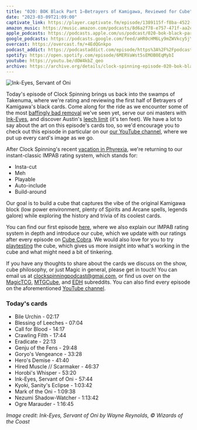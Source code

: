 ```yaml
---
title: "020: BOK Black Part 1—Betrayers of Kamigawa, Reviewed for Cube"
date: "2023-03-09T21:09:00"
captivate_link: https://player.captivate.fm/episode/1389115f-f8ba-4522-853f-1c2faf01c288
amazon_music: https://music.amazon.com/podcasts/8d6a2f78-e757-471f-aa2c-47afe84c72db/episodes/d9977066-51e8-49c3-b861-02cb0dd3236f/
apple_podcasts: https://podcasts.apple.com/us/podcast/020-bok-black-part-1-betrayers-of-kamigawa/id1611106302?i=1000603535390
google_podcasts: https://podcasts.google.com/feed/aHR0cHM6Ly9mZWVkcy5jYXB0aXZhdGUuZm0vY2xvY2stc3Bpbm5pbmcv/episode/MTM4OTExNWYtZjhiYS00NTIyLTg1M2YtMWMyZmFmMDFjMjg4
overcast: https://overcast.fm/+4EdQGnkpo
podcast_addict: https://podcastaddict.com/episode/https%3A%2F%2Fpodcasts.captivate.fm%2Fmedia%2Fa85697ec-2835-4bc2-9af4-58ab1ec6f040%2FClock-Spinning-Episode-020-BOK-Black-Part-1-converted.mp3&podcastId=3861161
spotify: https://open.spotify.com/episode/6MERVaWst5sEMOB0EqMybI
youtube: https://youtu.be/dOW4kbZ_qeo
archive: https://archive.org/details/clock-spinning-episode-020-bok-black-part-1
---
```


![Ink-Eyes, Servant of Oni](./pca-33-ink-eyes-servant-of-oni)

Today's episode of Clock Spinning brings us back into the swamps of Takenuma, where we're rating and reviewing the first half of Betrayers of Kamigawa's black cards. Come along for the ride as we encounter some of the most [baffingly bad removal](https://scryfall.com/card/bok/63/call-for-blood) we've seen yet, serve our oni masters with [Ink-Eyes](https://scryfall.com/card/bok/71/ink-eyes-servant-of-oni), and discover Austin's [leech limit](https://scryfall.com/card/bok/62/blessing-of-leeches) (it's ten feet). We have a lot to say about the art on this episode's cards too, so we'd encourage you to check out this episode in particular on our [our YouTube channel](https://www.youtube.com/@clockspinning), where we put up every card's image as we go.

After Clock Spinning's recent [vacation in Phyrexia](https://clockspinning.com/episode-19-magics-oldest-phyrexians/), we're returning to our instant-classic IMPAB rating system, which stands for:

 - Insta-cut
 - Meh
 - Playable
 - Auto-include
 - Build-around

Our goal is to build a cube that captures the vibe of the original Kamigawa block (low power environment, plenty of Spirits and Arcane spells, legends galore) while exploring the history and trivia of its coolest cards.

You can find our first episode [here](https://clockspinning.com/episode-1-white-champions-of-kamigawa/), where we also explain our IMPAB rating system in depth and introduce our cube, which we update with our ratings after every episode on [Cube Cobra](https://cubecobra.com/cube/overview/clock-spinning-chk). We would also love for you to try [playtesting](https://cubecobra.com/cube/playtest/clock-spinning-chk) the cube, which gives us more insight into what's working in the cube and what might need a bit of tinkering.

If you have any thoughts to share about the cards we discuss on the show, cube philosophy, or just Magic in general, please get in touch! You can email us at clockspinningpodcast@gmai.com, or find us over on the [MagicTCG](https://www.reddit.com/r/magicTCG/), [MTGCube](https://www.reddit.com/r/mtgcube/), and [EDH](https://www.reddit.com/r/EDH/) subreddits. You can also find every episode on the aforementioned [YouTube channel](https://www.youtube.com/@clockspinning).


### Today's cards

* Bile Urchin - 02:17
* Blessing of Leeches - 07:04
* Call for Blood - 14:17
* Crawling Filth - 17:44
* Eradicate - 22:13
* Genju of the Fens - 29:48
* Goryo's Vengeance - 33:28
* Hero's Demise - 41:40
* Hired Muscle // Scarmaker - 46:37
* Horobi's Whisper - 53:20
* Ink-Eyes, Servant of Oni - 57:44
* Kyoki, Sanity's Eclipse - 1:03:42
* Mark of the Oni - 1:09:38
* Nezumi Shadow-Watcher - 1:13:42
* Ogre Marauder - 1:16:45

_Image credit: Ink-Eyes, Servant of Oni by Wayne Reynolds, © Wizards of the Coast_
